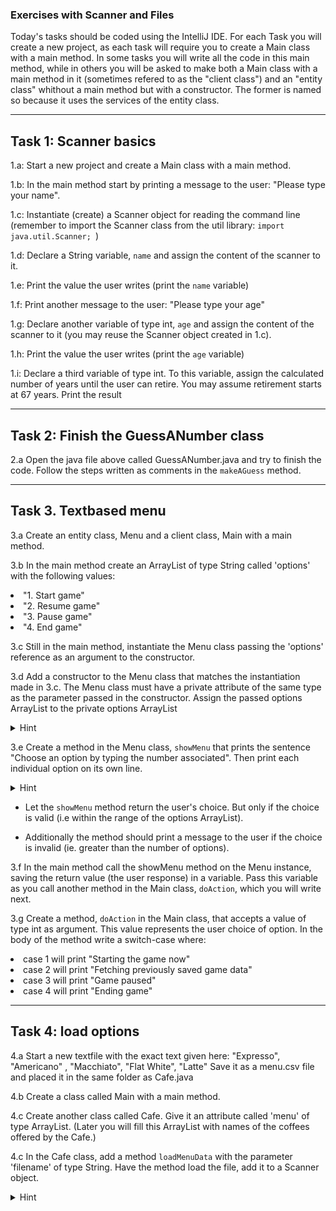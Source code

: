 ### Exercises with Scanner and Files
Today's tasks should be coded using the IntelliJ IDE. For each Task you will create a new project, as each task will require you to create a Main class with a main method. In some tasks you will write all the code in this main method, while in others you will be asked to make both a Main class with a main method in it (sometimes refered to as the "client class") and an "entity class" whithout a main method but with a constructor. The former is named so because it uses the services of the entity class.

---

## Task 1: Scanner basics
1.a: Start a new project and create a Main class with a main method.

1.b: In the main method start by printing a message to the user: "Please type your name".

1.c: Instantiate (create) a Scanner object for reading the command line (remember to import the Scanner class from the util library: <code>import java.util.Scanner; </code>)

1.d: Declare a String variable, <code>name</code> and assign the content of the scanner to it.

1.e: Print the value the user writes (print the <code>name</code> variable)

1.f: Print another message to the user: "Please type your age"

1.g: Declare another variable of type int, <code>age</code> and assign the content of the scanner to it (you may reuse the Scanner object created in 1.c).

1.h: Print the value the user writes (print the <code>age</code> variable)

1.i: Declare a third variable of type int. To this variable, assign the calculated number of years until the user can retire. You may assume retirement starts at 67 years. Print the result

---

## Task 2: Finish the GuessANumber class
2.a Open the java file above called GuessANumber.java and try to finish the code. Follow the steps written as comments in the <code>makeAGuess</code> method.

---

## Task 3. Textbased menu
3.a Create an entity class, Menu and a client class, Main with a main method.

3.b In the main method create an ArrayList of type String called 'options' with the following values:
<li>"1. Start game"</li>
<li>"2. Resume game"</li>
<li>"3. Pause game"</li>
<li>"4. End game"</li>

3.c Still in the main method, instantiate the Menu class passing the 'options' reference as an argument to the constructor.

3.d Add a constructor to the Menu class that matches the instantiation made in 3.c. The Menu class must have a private attribute of the same type as the parameter passed in the constructor. Assign the passed options ArrayList to the private options ArrayList 
<details>
  <summary>Hint</summary>
  <p>this.options = options</p>
</details>

3.e Create a method in the Menu class, <code>showMenu</code> that prints the sentence "Choose an option by typing the number associated". Then print each individual option on its own line.  
 <details>
  <summary>Hint</summary>
  <p>use a for-each loop for printing the options</p>
</details>

+ Let the <code>showMenu</code> method return the user's choice. But only if the choice is valid (i.e within the range of the options ArrayList).
 
+ Additionally the method should print a message to the user if the choice is invalid (ie. greater than the number of options). 
 
3.f In the main method call the showMenu method on the Menu instance, saving the return value (the user response) in a variable. Pass this variable as you call another method in the Main class, <code>doAction</code>, which you will write next.


3.g Create a method, <code>doAction</code> in the Main class, that accepts a value of type int as argument. This value represents the user choice of option. In the body of the method write a switch-case where:
   <li>case 1 will print "Starting the game now"</li>
   <li>case 2 will print "Fetching previously saved game data"</li>
   <li>case 3 will print "Game paused"</li>
   <li>case 4 will print "Ending game"</li>

---

## Task 4: load options
 
4.a Start a new textfile with the exact text given here:
"Expresso", "Americano" , "Macchiato", "Flat White",  "Latte"
Save it as a menu.csv file and placed it in the same folder as Cafe.java

4.b Create a class called Main with a main method. 

4.c Create another class called Cafe. Give it an attribute called 'menu' of type ArrayList<String>. 
(Later you will fill this ArrayList with names of the coffees offered by the Cafe.)


4.c In the Cafe class, add a method  <code>loadMenuData</code> with the parameter 'filename' of type String. 
  Have the method load the file, add it to a Scanner object.
<details>
  <summary>Hint</summary>
  <p><code>File file = new File(filename) </code>  (make sure that the path is right!)
   </p>
</detail>
4.d Add the file to a new Scanner object. This will need to be wrapped in a try -catch block. 
The solution to this step is given below, but give it a go before peeping.


<detail>
  <summary> The solution to this step:
  </summary>

<code>

 
     try {
     
         Scanner scan = new Scanner(file);
            
         
     }catch(FileNotFoundException e){
     
        System.out.println("File not found. Check path and filename");
        
      }
</code>        
</p>
</detail>




4.e Inside the try block, use hasNextLine() on the Scanner instans, to loop over the lines of the file.
 For each line create a new String with the value of this element preceeded by an number: 
 Like so:  "1. Expresso".
 Then add this new String to the menu ArrayList which you created in step 4.b.

4.f Reuse the Menu class from Task 3. (copy it into the folder of the Cafe.java). 
Create a new instance of the Menu class, with the <code>menu</code> ArrayList as argument. 
Call the <code>showMenu</code> method on the Menu object. 

4.g The <code> Menu.showMenu() </code> -method will return the user's choice. 
From the main method, print the name of the coffee that corresponds to the user's choice. 




## Task 5: write to file
[...]
